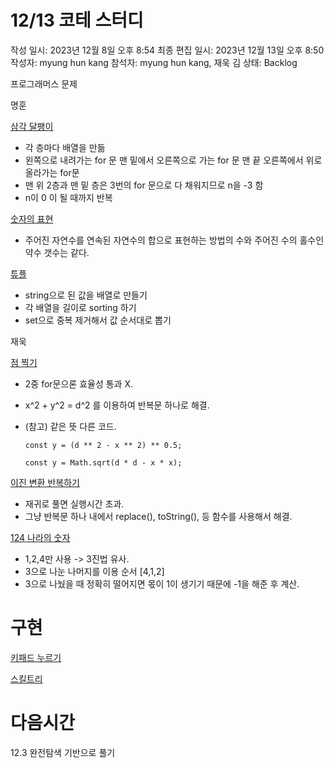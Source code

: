 # 12/13 코테 스터디

작성 일시: 2023년 12월 8일 오후 8:54
최종 편집 일시: 2023년 12월 13일 오후 8:50
작성자: myung hun kang
참석자: myung hun kang, 재욱 김
상태: Backlog

프로그래머스 문제 

명훈

[삼각 달팽이](https://school.programmers.co.kr/learn/courses/30/lessons/68645) 

- 각 층마다 배열을 만듦
- 왼쪽으로 내려가는 for 문 맨 밑에서 오른쪽으로 가는 for 문 맨 끝 오른쪽에서 위로 올라가는 for문
- 맨 위 2층과 맨 밑 층은 3번의 for 문으로 다 채워지므로 n을 -3 함
- n이 0 이 될 때까지 반복

[숫자의 표현](https://school.programmers.co.kr/learn/courses/30/lessons/12924)

- 주어진 자연수를 연속된 자연수의 합으로 표현하는 방법의 수와 주어진 수의 홀수인 약수 갯수는 같다.

[튜플](https://school.programmers.co.kr/learn/courses/30/lessons/64065) 

- string으로 된 값을 배열로 만들기
- 각 배열을 길이로 sorting 하기
- set으로 중복 제거해서 값 순서대로 뽑기

재욱

[점 찍기](https://school.programmers.co.kr/learn/courses/30/lessons/140107)

- 2중 for문으론 효율성 통과 X.
- x^2 + y^2 = d^2 를 이용하여 반복문 하나로 해결.
- (참고) 같은 뜻 다른 코드.
    
    `const y = (d ** 2 - x ** 2) ** 0.5;`
    
    `const y = Math.sqrt(d * d - x * x);`
    

[이진 변환 반복하기](https://school.programmers.co.kr/learn/courses/30/lessons/70129)

- 재귀로 풀면 실행시간 초과.
- 그냥 반복문 하나 내에서 replace(), toString(), 등 함수를 사용해서 해결.

[124 나라의 숫자](https://school.programmers.co.kr/learn/courses/30/lessons/12899)

- 1,2,4만 사용 -> 3진법 유사.
- 3으로 나눈 나머지를 이용 순서 [4,1,2]
- 3으로 나눴을 때 정확히 떨어지면 몫이 1이 생기기 때문에 -1을 해준 후 계산.

# 구현

[키패드 누르기](https://school.programmers.co.kr/learn/courses/30/lessons/67256) 

[스킬트리](https://school.programmers.co.kr/learn/courses/30/lessons/49993)

# 다음시간

12.3 완전탐색 기반으로 풀기